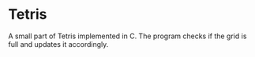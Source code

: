 # Tetris
A small part of Tetris implemented in C. The program checks if the grid is full and updates it accordingly.

